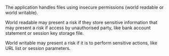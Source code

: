 The application handles files using insecure permissions (world readable or world writable).

World readable may present a risk if they store sensitive information that may present a risk if access by unauthorised party, like bank account statement or session key storage file.

World writable may present a risk if it is to perform sensitive actions, like URL list or session parameters.